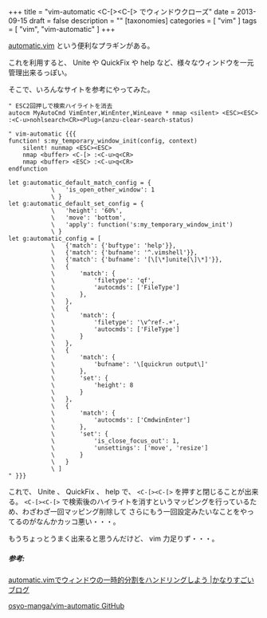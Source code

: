 +++
title = "vim-automatic <C-[><C-[> でウィンドウクローズ"
date = 2013-09-15
draft = false
description = ""
[taxonomies]
categories = [ "vim" ]
tags = [ "vim", "vim-automatic" ]
+++

[automatic.vim](https://github.com/osyo-manga/vim-automatic)
という便利なプラギンがある。

これを利用すると、 Unite や QuickFix や help
など、様々なウィンドウを一元管理出来るっぽい。

そこで、いろんなサイトを参考にやってみた。

<!-- more -->
```vim
" ESC2回押しで検索ハイライトを消去
autocm MyAutoCmd VimEnter,WinEnter,WinLeave * nmap <silent> <ESC><ESC> :<C-u>nohlsearch<CR><Plug>(anzu-clear-search-status)

" vim-automatic {{{
function! s:my_temporary_window_init(config, context)
    silent! nunmap <ESC><ESC>
    nmap <buffer> <C-[> :<C-u>q<CR>
    nmap <buffer> <ESC> :<C-u>q<CR>
endfunction

let g:automatic_default_match_config = {
            \   'is_open_other_window': 1
            \ }
let g:automatic_default_set_config = {
            \   'height': '60%',
            \   'move': 'bottom',
            \   'apply': function('s:my_temporary_window_init')
            \ }
let g:automatic_config = [
            \   {'match': {'buftype': 'help'}},
            \   {'match': {'bufname': '^.vimshell'}},
            \   {'match': {'bufname': '[\[\*]unite[\]\*]'}},
            \   {
            \       'match': {
            \           'filetype': 'qf',
            \           'autocmds': ['FileType']
            \       },
            \   },
            \   {
            \       'match': {
            \           'filetype': '\v^ref-.+',
            \           'autocmds': ['FileType']
            \       }
            \   },
            \   {
            \       'match': {
            \           'bufname': '\[quickrun output\]'
            \       },
            \       'set': {
            \           'height': 8
            \       }
            \   },
            \   {
            \       'match': {
            \           'autocmds': ['CmdwinEnter']
            \       },
            \       'set': {
            \           'is_close_focus_out': 1,
            \           'unsettings': ['move', 'resize']
            \       }
            \   }
            \ ]
" }}}
```

これで、 Unite 、 QuickFix 、 help で、 `<C-[><C-[>`
を押すと閉じることが出来る。 `<C-[><C-[>`
で検索後のハイライトを消すというマッピングを行っているため、わざわざ一回マッピング削除して
さらにもう一回設定みたいなことをやってるのがなんかカッコ悪い・・・。

もうちょっとうまく出来ると思うんだけど、 vim 力足りず・・・。

##### 参考:

[automatic.vimでウィンドウの一時的分割をハンドリングしよう |かなりすごいブログ](http://blog.supermomonga.com/articles/vim/automatic.html)

[osyo-manga/vim-automatic GitHub](https://github.com/osyo-manga/vim-automatic)
